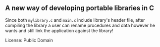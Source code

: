 A new way of developing portable libraries in C
-----------------------------------------------

Since both `mylibrary.c` and `main.c` include library's header file, after compiling the library a user can rename procedures and data however he wants and still link the application against the library!

License: Public Domain